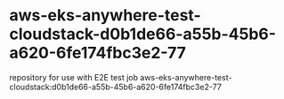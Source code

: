 # aws-eks-anywhere-test-cloudstack-d0b1de66-a55b-45b6-a620-6fe174fbc3e2-77
repository for use with E2E test job aws-eks-anywhere-test-cloudstack:d0b1de66-a55b-45b6-a620-6fe174fbc3e2-77
